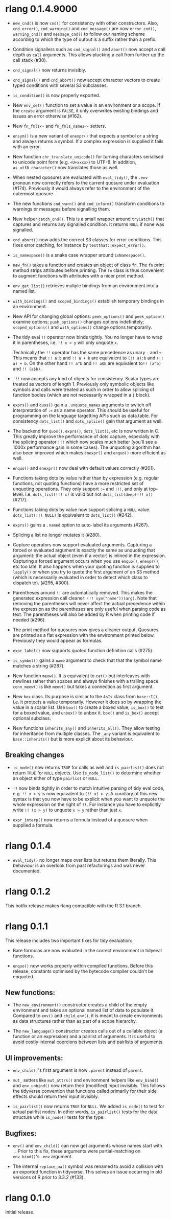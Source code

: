 
# rlang 0.1.4.9000

* `new_cnd()` is now `cnd()` for consistency with other constructors.
  Also, `cnd_error()`, `cnd_warning()` and `cnd_message()` are now
  `error_cnd()`, `warning_cnd()` and `message_cnd()` to follow our
  naming scheme according to which the type of output is a suffix
  rather than a prefix.

* Condition signallers such as `cnd_signal()` and `abort()` now accept
  a call depth as `call` arguments. This allows plucking a call from
  further up the call stack (#30).

* `cnd_signal()` now returns invisibly.

* `cnd_signal()` and `cnd_abort()` now accept character vectors to
  create typed conditions with several S3 subclasses.

* `is_condition()` is now properly exported.

* New `env_set()` function to set a value in an environment or a
  scope. If the `create` argument is `FALSE`, it only overwrites
  existing bindings and issues an error otherwise (#162).

* New `fn_fmls<-` and `fn_fmls_names<-` setters.

* `ensym()` is a new variant of `enexpr()` that expects a symbol or a
  string and always returns a symbol. If a complex expression is
  supplied it fails with an error.

* New function `chr_translate_unicode()` for turning characters
  serialised to unicode point form (e.g. `<U+xxxx>`) to UTF-8. In
  addition, `as_utf8_character()` now translates those as well.

* When nested quosures are evaluated with `eval_tidy()`, the `.env`
  pronoun now correctly refers to the current quosure under evaluation
  (#174). Previously it would always refer to the environment of the
  outermost quosure.

* The new functions `cnd_warn()` and `cnd_inform()` transform
  conditions to warnings or messages before signalling them.

* New helper `catch_cnd()`. This is a small wrapper around
  `tryCatch()` that captures and returns any signalled condition. It
  returns `NULL` if none was signalled.

* `cnd_abort()` now adds the correct S3 classes for error
  conditions. This fixes error catching, for instance by
  `testthat::expect_error()`.

* `is_namespace()` is a snake case wrapper around `isNamespace()`.

* `new_fn()` takes a function and creates an object of class `fn`.
  The `fn` print method strips attributes before printing. The `fn`
  class is thus convenient to augment functions with attributes with a
  nicer print method.

* `env_get_list()` retrieves muliple bindings from an environment into
  a named list.

* `with_bindings()` and `scoped_bindings()` establish temporary
  bindings in an environment.

* New API for changing global options: `peek_options()` and
  `peek_option()` examine options; `push_options()` changes options
  indefinitely; `scoped_options()` and `with_options()` change options
  temporarily.

* The tidy eval `!!` operator now binds tightly. You no longer have to
  wrap it in parentheses, i.e. `!! x > y` will only unquote `x`.

  Technically the `!!` operator has the same precedence as unary `-`
  and `+`. This means that `!! a:b` and `!! a + b` are equivalent to
  `(!! a):b` and `(!! a) + b`. On the other hand `!! a^b` and `!! a$b`
  are equivalent to`!! (a^b)` and `!! (a$b)`.

* `!!!` now accepts any kind of objects for consistency. Scalar types
  are treated as vectors of length 1. Previously only symbolic objects
  like symbols and calls were treated as such in order to allow
  splicing of function bodies (which are not necessarily wrapped in a
  `{` block).

* `exprs()` and `quos()` gain a `.unquote_names` arguments to switch
  off interpretation of `:=` as a name operator. This should be useful
  for programming on the language targetting APIs such as
  data.table. For consistency `dots_list()` and `dots_splice()` gain
  that argument as well.

* The backend for `quos()`, `exprs()`, `dots_list()`, etc is now
  written in C. This greatly improve the performance of dots capture,
  especially with the splicing operator `!!!` which now scales much
  better (you'll see a 1000x performance gain in some cases). The
  unquoting algorithm has also been improved which makes `enexpr()`
  and `enquo()` more efficient as well.

* `enquo()` and `enexpr()` now deal with default values correctly (#201).

* Functions taking dots by value rather than by expression
  (e.g. regular functions, not quoting functions) have a more
  restricted set of unquoting operations. They only support `:=` and
  `!!!`, and only at top-level. I.e. `dots_list(!!! x)` is valid but
  not `dots_list(deep(!!! x))` (#217).

* Functions taking dots by value now support splicing a `NULL`
  value. `dots_list(!!! NULL)` is equivalent to `dots_list()` (#242).

* `exprs()` gains a `.named` option to auto-label its arguments (#267).

* Splicing a list no longer mutates it (#280).

* Capture operators now support evaluated arguments. Capturing a
  forced or evaluated argument is exactly the same as unquoting that
  argument: the actual object (even if a vector) is inlined in the
  expression. Capturing a forced argument occurs when you use
  `enquo()`, `enexpr()`, etc too late. It also happens when your
  quoting function is supplied to `lapply()` or when you try to quote
  the first argument of an S3 method (which is necessarily evaluated
  in order to detect which class to dispatch to). (#295, #300).

* Parentheses around `!!` are automatically removed. This makes the
  generated expression call cleaner: `(!! sym("name"))(arg)`. Note
  that removing the parentheses will never affect the actual
  precedence within the expression as the parentheses are only useful
  when parsing code as text. The parentheses will also be added by R
  when printing code if needed (#296).

* The print method for quosures now gives a cleaner output. Quosures
  are printed as a flat expression with the environment printed below.
  Previously they would appear as formulas.

* `expr_label()` now supports quoted function definition calls (#275).

* `is_symbol()` gains a `name` argument to check that that the symbol
  name matches a string (#287).

* New function `meow()`. It is equivalent to `cat()` but interleaves
  with newlines rather than spaces and always finishes with a trailing
  space. `conn_meow()` is like `meow()` but takes a connection as
  first argument.

* New `box` class. Its purpose is similar to the `AsIs` class from
  `base::I()`, i.e. it protects a value temporarily. However it does
  so by wrapping the value in a scalar list. Use `box()` to create a
  boxed value, `is_box()` to test for a boxed value, and `unbox()` to
  unbox it. `box()` and `is_box()` accept optional subclass.

* New functions `inherits_any()` and `inherits_all()`. They allow
  testing for inheritance from multiple classes. The `_any` variant is
  equivalent to `base::inherits()` but is more explicit about its
  behaviour.


## Breaking changes

* `is_node()` now returns `TRUE` for calls as well and `is_pairlist()`
  does not return `TRUE` for `NULL` objects. Use `is_node_list()` to
  determine whether an object either of type `pairlist` or `NULL`.

* `!!` now binds tightly in order to match intuitive parsing of tidy
  eval code, e.g. `!! x > y` is now equivalent to `(!! x) > y`.  A
  corollary of this new syntax is that you now have to be explicit
  when you want to unquote the whole expression on the right of `!!`.
  For instance you have to explicitly write `!! (x > y)` to unquote
  `x > y` rather than just `x`.

* `expr_interp()` now returns a formula instead of a quosure when
  supplied a formula.


# rlang 0.1.4

* `eval_tidy()` no longer maps over lists but returns them literally.
  This behaviour is an overlook from past refactorings and was never
  documented.


# rlang 0.1.2

This hotfix release makes rlang compatible with the R 3.1 branch.


# rlang 0.1.1

This release includes two important fixes for tidy evaluation:

* Bare formulas are now evaluated in the correct environment in
  tidyeval functions.

* `enquo()` now works properly within compiled functions. Before this
  release, constants optimised by the bytecode compiler couldn't be
  enquoted.


## New functions:

* The `new_environment()` constructor creates a child of the empty
  environment and takes an optional named list of data to populate it.
  Compared to `env()` and `child_env()`, it is meant to create
  environments as data structures rather than as part of a scope
  hierarchy.

* The `new_language()` constructor creates calls out of a callable
  object (a function or an expression) and a pairlist of arguments. It
  is useful to avoid costly internal coercions between lists and
  pairlists of arguments.


## UI improvements:

* `env_child()`'s first argument is now `.parent` instead of `parent`.

* `mut_` setters like `mut_attrs()` and environment helpers like
  `env_bind()` and `env_unbind()` now return their (modified) input
  invisibly. This follows the tidyverse convention that functions
  called primarily for their side effects should return their input
  invisibly.

* `is_pairlist()` now returns `TRUE` for `NULL`. We added `is_node()`
  to test for actual pairlist nodes. In other words, `is_pairlist()`
  tests for the data structure while `is_node()` tests for the type.


## Bugfixes:

* `env()` and `env_child()` can now get arguments whose names start
  with `.`.  Prior to this fix, these arguments were partial-matching
  on `env_bind()`'s `.env` argument.

* The internal `replace_na()` symbol was renamed to avoid a collision
  with an exported function in tidyverse. This solves an issue
  occurring in old versions of R prior to 3.3.2 (#133).


# rlang 0.1.0

Initial release.

